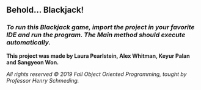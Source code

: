 ## Behold... **Blackjack!**
### _To run this Blackjack game, import the project in your favorite IDE and run the program. The Main method should execute automatically._
**This project was made by Laura Pearlstein, Alex Whitman, Keyur Palan and Sangyeon Won.**

_All rights reserved © 2019 Fall Object Oriented Programming, taught by Professor Henry Schmeding._
